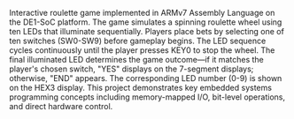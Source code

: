 Interactive roulette game implemented in ARMv7 Assembly
Language on the DE1-SoC platform. The game simulates a spinning roulette wheel using ten LEDs that
illuminate sequentially. Players place bets by selecting one of ten switches (SW0-SW9) before gameplay
begins. The LED sequence cycles continuously until the player presses KEY0 to stop the wheel. The final
illuminated LED determines the game outcome—if it matches the player's chosen switch, "YES" displays
on the 7-segment displays; otherwise, "END" appears. The corresponding LED number (0-9) is shown on
the HEX3 display. This project demonstrates key embedded systems programming concepts including
memory-mapped I/O, bit-level operations, and direct hardware control.
